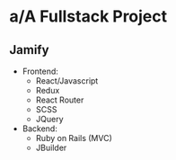# **a/A Fullstack Project**

## Jamify

+ Frontend:
    - React/Javascript
    - Redux
    - React Router
    - SCSS
    - JQuery
+ Backend:
    - Ruby on Rails (MVC)
    - JBuilder
